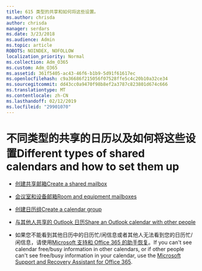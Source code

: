 ```yaml
---
title: 615 类型的共享和如何将这些设置。
ms.author: chrisda
author: chrisda
manager: serdars
ms.date: 3/23/2018
ms.audience: Admin
ms.topic: article
ROBOTS: NOINDEX, NOFOLLOW
localization_priority: Normal
ms.collection: Adm_O365
ms.custom: Adm_O365
ms.assetid: 361f5405-ac43-46f6-b1b9-5d91f61617ec
ms.openlocfilehash: c9a36686f215056f07528ffe5c4c20b10a32ce34
ms.sourcegitcommit: dd43cc0a9470f98b8ef2a3787c823801d674c666
ms.translationtype: MT
ms.contentlocale: zh-CN
ms.lasthandoff: 02/12/2019
ms.locfileid: "29901070"
---
```

# <a name="different-types-of-shared-calendars-and-how-to-set-them-up"></a><span data-ttu-id="1f184-102">不同类型的共享的日历以及如何将这些设置</span><span class="sxs-lookup"><span data-stu-id="1f184-102">Different types of shared calendars and how to set them up</span></span>

- [<span data-ttu-id="1f184-103">创建共享邮箱</span><span class="sxs-lookup"><span data-stu-id="1f184-103">Create a shared mailbox</span></span>](https://support.office.com/article/871a246d-3acd-4bba-948e-5de8be0544c9)
    
- [<span data-ttu-id="1f184-104">会议室和设备邮箱</span><span class="sxs-lookup"><span data-stu-id="1f184-104">Room and equipment mailboxes</span></span>](https://support.office.com/article/9f518a6d-1e2c-4d44-93f3-e19013a1552b)
    
- [<span data-ttu-id="1f184-105">创建日历组</span><span class="sxs-lookup"><span data-stu-id="1f184-105">Create a calendar group</span></span>](https://support.office.com/article/8385667b-d758-4489-a53f-f542dd01e6ff)
    
- [<span data-ttu-id="1f184-106">与其他人共享的 Outlook 日历</span><span class="sxs-lookup"><span data-stu-id="1f184-106">Share an Outlook calendar with other people</span></span>](https://support.office.com/article/353ed2c1-3ec5-449d-8c73-6931a0adab88)
    
- <span data-ttu-id="1f184-107">如果您不能看到其他日历中的日历忙/闲信息或者其他人无法看到您的日历忙/闲信息，请使用[Microsoft 支持和 Office 365 的助手恢复](https://diagnostics.office.com/)。</span><span class="sxs-lookup"><span data-stu-id="1f184-107">If you can't see calendar free/busy information in other calendars, or if other people can't see free/busy information in your calendar, use the [Microsoft Support and Recovery Assistant for Office 365](https://diagnostics.office.com/).</span></span>
    

